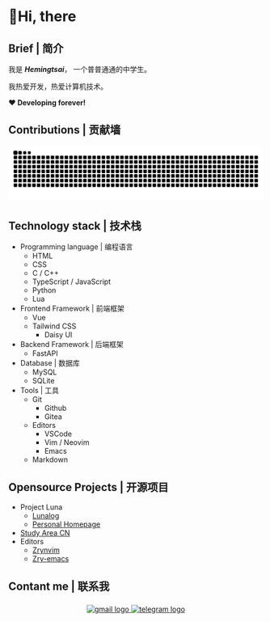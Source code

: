 # 👋Hi, there

## Brief | 简介

我是 ***Hemingtsai***， 一个普普通通的中学生。

我热爱开发，热爱计算机技术。

**❤️ Developing forever!**

## Contributions | 贡献墙

<img src="https://raw.githubusercontent.com/hemingtsai/hemingtsai/output/snake.svg" alt="Snake animation" />

## Technology stack | 技术栈

- Programming language | 编程语言
  - HTML
  - CSS
  - C / C++
  - TypeScript / JavaScript
  - Python
  - Lua
- Frontend Framework | 前端框架
  - Vue
  - Tailwind CSS
    - Daisy UI
- Backend Framework | 后端框架
  - FastAPI
- Database | 数据库
  - MySQL
  - SQLite
- Tools | 工具
  - Git
    - Github
    - Gitea
  - Editors
    - VSCode
    - Vim / Neovim
    - Emacs
  - Markdown

## Opensource Projects | 开源项目

- Project Luna
  - [Lunalog](https://github.com/hemingtsai/lunalog)
  - [Personal Homepage](https://github.com/hemingtsai/personal_homepage)
- [Study Area CN](https://git.hmtsai.cn/study-area-cn)
- Editors
  - [Zrynvim](https://github.com/hemingtsai/zrynvim)
  - [Zry-emacs](https://github.com/hemingtsai/zry-emacs)

## Contant me | 联系我

###

<div align="center">
  <a href="hemingtsai@gmail.com" target="_blank">
    <img src="https://raw.githubusercontent.com/maurodesouza/profile-readme-generator/master/src/assets/icons/social/gmail/default.svg" width="52" height="40" alt="gmail logo"  />
  </a>
  <a href="https://t.me/@Hemingtsai" target="_blank">
    <img src="https://raw.githubusercontent.com/maurodesouza/profile-readme-generator/master/src/assets/icons/social/telegram/default.svg" width="52" height="40" alt="telegram logo"  />
  </a>
</div>

###
